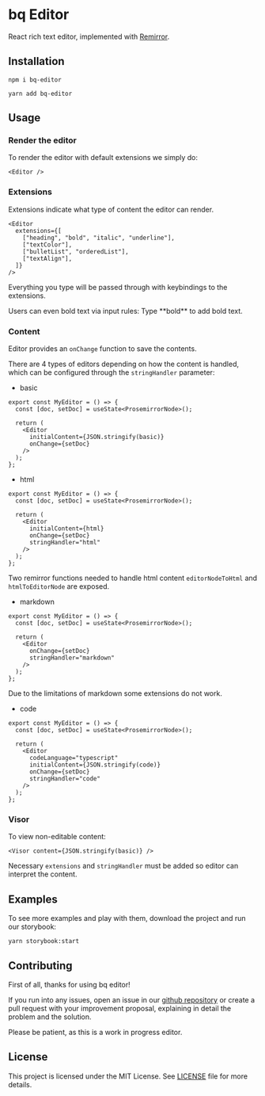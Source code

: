 # bq Editor

React rich text editor, implemented with [Remirror](https://remirror.io/).

## Installation

```
npm i bq-editor
```
```
yarn add bq-editor
```

## Usage

### Render the editor

To render the editor with default extensions we simply do:

```
<Editor />
```

### Extensions

Extensions indicate what type of content the editor can render.

```
<Editor
  extensions={[
    ["heading", "bold", "italic", "underline"],
    ["textColor"],
    ["bulletList", "orderedList"],
    ["textAlign"],
  ]}
/>
```

Everything you type will be passed through with keybindings to the extensions.

Users can even bold text via input rules: Type \*\*bold\*\* to add bold text.

### Content

Editor provides an `onChange` function to save the contents.

There are 4 types of editors depending on how the content is handled, which can be configured through the `stringHandler` parameter:

- basic

```
export const MyEditor = () => {
  const [doc, setDoc] = useState<ProsemirrorNode>();

  return (
    <Editor
      initialContent={JSON.stringify(basic)}
      onChange={setDoc}
    />
  );
};
```

- html

```
export const MyEditor = () => {
  const [doc, setDoc] = useState<ProsemirrorNode>();

  return (
    <Editor
      initialContent={html}
      onChange={setDoc}
      stringHandler="html"
    />
  );
};
```

Two remirror functions needed to handle html content `editorNodeToHtml` and `htmlToEditorNode` are exposed.

- markdown

```
export const MyEditor = () => {
  const [doc, setDoc] = useState<ProsemirrorNode>();

  return (
    <Editor
      onChange={setDoc}
      stringHandler="markdown"
    />
  );
};
```

Due to the limitations of markdown some extensions do not work.

- code

```
export const MyEditor = () => {
  const [doc, setDoc] = useState<ProsemirrorNode>();

  return (
    <Editor
      codeLanguage="typescript"
      initialContent={JSON.stringify(code)}
      onChange={setDoc}
      stringHandler="code"
    />
  );
};
```

### Visor

To view non-editable content:

```
<Visor content={JSON.stringify(basic)} />
```

Necessary `extensions` and `stringHandler` must be added so editor can interpret the content.

## Examples

To see more examples and play with them, download the project and run our storybook:

```
yarn storybook:start
```

## Contributing

First of all, thanks for using bq editor!

If you run into any issues, open an issue in our [github repository](https://github.com/bq-educacion/bq-editor) or create a pull request with your improvement proposal, explaining in detail the problem and the solution.

Please be patient, as this is a work in progress editor.

## License

This project is licensed under the MIT License. See [LICENSE](https://github.com/bq-educacion/bq-editor/LICENSE) file for more details.

